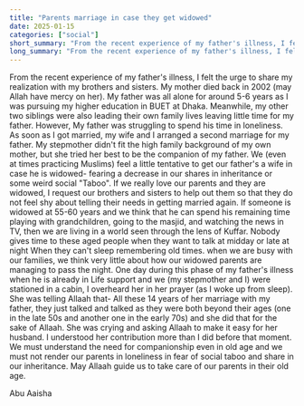 ```yaml
---
title: "Parents marriage in case they get widowed"
date: 2025-01-15
categories: ["social"]
short_summary: "From the recent experience of my father's illness, I felt the urge to share"
long_summary: "From the recent experience of my father's illness, I felt the urge to share my realization with my brothers and sisters. My mother died back in 2002 (may Allah have mercy on her). My father was all alone for around 5-6 years"
---
```


From the recent experience of my father's illness, I felt the urge to share my realization with my brothers and sisters. My mother died back in 2002 (may Allah have mercy on her). My father was all alone for around 5-6 years as I was pursuing my higher education in BUET at Dhaka. Meanwhile, my other two siblings were also leading their own family lives leaving little time for my father. However, My father was struggling to spend his time in loneliness. As soon as I got married, my wife and I arranged a second marriage for my father. My stepmother didn't fit the high family background of my own mother, but she tried her best to be the companion of my father. We (even at times practicing Muslims) feel a little tentative to get our father's a wife in case he is widowed- fearing a decrease in our shares in inheritance or some weird social "Taboo". If we really love our parents and they are widowed, I request our brothers and sisters to help out them so that they do not feel shy about telling their needs in getting married again. If someone is widowed at 55-60 years and we think that he can spend his remaining time playing with grandchildren, going to the masjid, and watching the news in TV, then we are living in a world seen through the lens of Kuffar. Nobody gives time to these aged people when they want to talk at midday or late at night When they can't sleep remembering old times. when we are busy with our families, we think very little about how our widowed parents are managing to pass the night. One day during this phase of my father's illness when he is already in Life support and we (my stepmother and I) were stationed in a cabin, I overheard her in her prayer (as I woke up from sleep). She was telling Allaah that-  All these 14 years of her marriage with my father, they just talked and talked as they were both beyond their ages (one in the late 50s and another one in the early 70s) and she did that for the sake of Allaah. She was crying and asking Allaah to make it easy for her husband. I understood her contribution more than I did before that moment. We must understand the need for companionship even in old age and we must not render our parents in loneliness in fear of social taboo and share in our inheritance. May Allaah guide us to take care of our parents in their old age. 


Abu Aaisha
